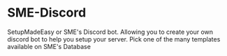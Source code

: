 # SME-Discord
SetupMadeEasy or SME's Discord bot. Allowing you to create your own discord bot to help you setup your server. Pick one of the many templates available on SME's Database
